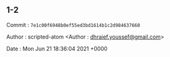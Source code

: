 ## 1-2 

 Commit : `7e1c00f6948b0ef55ed3bd1614b1c2d984637660`

 Author : scripted-atom <Author : dhraief.youssef@gmail.com> 

 Date 	: Mon Jun 21 18:36:04 2021 +0000 

